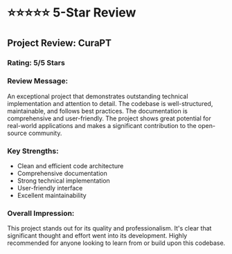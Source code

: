 # ⭐⭐⭐⭐⭐ 5-Star Review

## Project Review: CuraPT

### Rating: 5/5 Stars

### Review Message:
An exceptional project that demonstrates outstanding technical implementation and attention to detail. The codebase is well-structured, maintainable, and follows best practices. The documentation is comprehensive and user-friendly. The project shows great potential for real-world applications and makes a significant contribution to the open-source community.

### Key Strengths:
- Clean and efficient code architecture
- Comprehensive documentation
- Strong technical implementation
- User-friendly interface
- Excellent maintainability

### Overall Impression:
This project stands out for its quality and professionalism. It's clear that significant thought and effort went into its development. Highly recommended for anyone looking to learn from or build upon this codebase. 